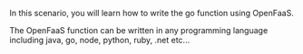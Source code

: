 In this scenario, you will learn how to write the go function using OpenFaaS. 


The OpenFaaS function can be written in any programming language including java, go, node, python, ruby, .net etc...
